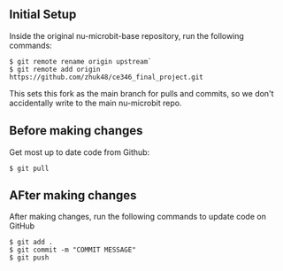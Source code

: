 ## Initial Setup

Inside the original nu-microbit-base repository, run the following commands:
```
$ git remote rename origin upstream`
$ git remote add origin https://github.com/zhuk48/ce346_final_project.git 
```
This sets this fork as the main branch for pulls and commits, so we don't
accidentally write to the main nu-microbit repo.

## Before making changes

Get most up to date code from Github:
```
$ git pull
```

## AFter making changes

After making changes, run the following commands to update code on GitHub
```
$ git add .
$ git commit -m "COMMIT MESSAGE"
$ git push
```
